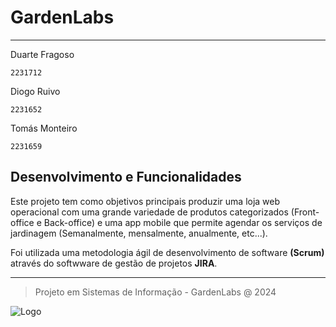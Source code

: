 # GardenLabs
---

Duarte Fragoso

   `2231712`

Diogo Ruivo

   `2231652`

Tomás Monteiro

   `2231659`

## Desenvolvimento e Funcionalidades

Este projeto tem como objetivos principais produzir uma loja web operacional com uma grande variedade de produtos categorizados (Front-office e Back-office) e uma app mobile que permite agendar os serviços de jardinagem (Semanalmente, mensalmente, anualmente, etc...).

Foi utilizada uma metodologia ágil de desenvolvimento de software **(Scrum)** através do softwware de gestão de projetos **JIRA**.


***

> Projeto em Sistemas de Informação - GardenLabs @ 2024

![Logo]("C:\wamp64\www\gardenlabs\assets\logo-no-background.png")
